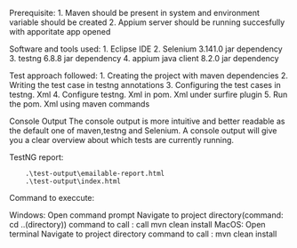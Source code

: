 Prerequisite:
		1. Maven should be present in system and environment variable should be created
		2. Appium server should be running succesfully with apporitate app opened
	
Software and tools used:
		1.  Eclipse IDE
		2.  Selenium 3.141.0 jar dependency
		3.  testng 6.8.8 jar dependency
		4.  appium java client 8.2.0 jar dependency   

Test approach followed:
                1.  Creating the project with maven dependencies
                2.  Writing the test case in testng annotations
                3.  Configuring the test cases in testng. Xml
                4.  Configure testng. Xml in pom. Xml under surfire plugin
                5.  Run the pom. Xml using maven commands
	
Console Output
		The console output is more intuitive and better readable as the default one of maven,testng and Selenium. 
		A  console output will give you a clear overview about which tests are currently running. 
	
TestNG report:

		.\test-output\emailable-report.html
		.\test-output\index.html
		
Command to execcute:

Windows:
		Open command prompt
		Navigate to project directory(command: cd ..(directory))
		command to call :  call mvn clean install
MacOS:
		Open terminal 
		Navigate to project directory
		command to call : mvn clean install